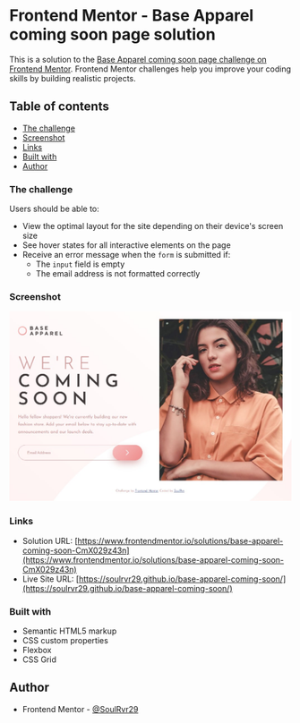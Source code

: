 # Frontend Mentor - Base Apparel coming soon page solution

This is a solution to the [Base Apparel coming soon page challenge on Frontend Mentor](https://www.frontendmentor.io/challenges/base-apparel-coming-soon-page-5d46b47f8db8a7063f9331a0). Frontend Mentor challenges help you improve your coding skills by building realistic projects.

## Table of contents

- [The challenge](#the-challenge)
- [Screenshot](#screenshot)
- [Links](#links)
- [Built with](#built-with)
- [Author](#author)

### The challenge

Users should be able to:

- View the optimal layout for the site depending on their device's screen size
- See hover states for all interactive elements on the page
- Receive an error message when the `form` is submitted if:
  - The `input` field is empty
  - The email address is not formatted correctly

### Screenshot

![screenshot](./screenshot.jpeg)

### Links

- Solution URL: [https://www.frontendmentor.io/solutions/base-apparel-coming-soon-CmX029z43n](https://www.frontendmentor.io/solutions/base-apparel-coming-soon-CmX029z43n)
- Live Site URL: [https://soulrvr29.github.io/base-apparel-coming-soon/](https://soulrvr29.github.io/base-apparel-coming-soon/)

### Built with

- Semantic HTML5 markup
- CSS custom properties
- Flexbox
- CSS Grid

## Author

- Frontend Mentor - [@SoulRvr29](https://www.frontendmentor.io/profile/SoulRvr29)
